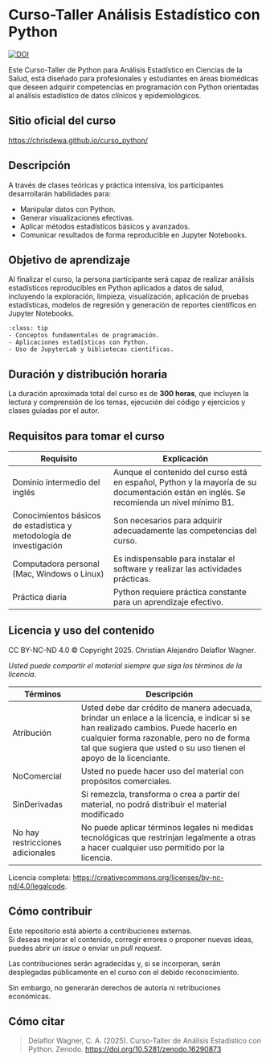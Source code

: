 # Curso-Taller Análisis Estadístico con Python

<a href="https://doi.org/10.5281/zenodo.16290873"><img src="https://zenodo.org/badge/DOI/10.5281/zenodo.16290873.svg" alt="DOI"></a>


Este Curso-Taller de Python para Análisis Estadístico en Ciencias de la Salud, está diseñado para profesionales y estudiantes en áreas biomédicas que deseen adquirir competencias en programación con Python orientadas al análisis estadístico de datos clínicos y epidemiológicos.

## Sitio oficial del curso

https://chrisdewa.github.io/curso_python/

## Descripción

A través de clases teóricas y práctica intensiva, los participantes desarrollarán habilidades para:

- Manipular datos con Python.
- Generar visualizaciones efectivas.
- Aplicar métodos estadísticos básicos y avanzados.
- Comunicar resultados de forma reproducible en Jupyter Notebooks.

## Objetivo de aprendizaje

Al finalizar el curso, la persona participante será capaz de realizar análisis estadísticos reproducibles en Python aplicados a datos de salud, incluyendo la exploración, limpieza, visualización, aplicación de pruebas estadísticas, modelos de regresión y generación de reportes científicos en Jupyter Notebooks.

```{admonition} ¿Qué aprenderás?
:class: tip
- Conceptos fundamentales de programación.
- Aplicaciones estadísticas con Python.
- Uso de JupyterLab y bibliotecas científicas.
```

## Duración y distribución horaria

La duración aproximada total del curso es de **300 horas**, que incluyen la lectura y comprensión de los temas, ejecución del código y ejercicios y clases guiadas por el autor.  

## Requisitos para tomar el curso

| Requisito | Explicación |
|-----------|------------|
| Dominio intermedio del inglés | Aunque el contenido del curso está en español, Python y la mayoría de su documentación están en inglés. Se recomienda un nivel mínimo B1. |
| Conocimientos básicos de estadística y metodología de investigación | Son necesarios para adquirir adecuadamente las competencias del curso. |
| Computadora personal (Mac, Windows o Linux) | Es indispensable para instalar el software y realizar las actividades prácticas. |
| Práctica diaria | Python requiere práctica constante para un aprendizaje efectivo. |

## Licencia y uso del contenido

CC BY-NC-ND 4.0 © Copyright 2025. Christian Alejandro Delaflor Wagner.

*Usted puede compartir el material siempre que siga los términos de la licencia*.

|Términos|Descripción|
|---|---|
|Atribución|Usted debe dar crédito de manera adecuada, brindar un enlace a la licencia, e indicar si se han realizado cambios. Puede hacerlo en cualquier forma razonable, pero no de forma tal que sugiera que usted o su uso tienen el apoyo de la licenciante. |
|NoComercial|Usted no puede hacer uso del material con propósitos comerciales.|
|SinDerivadas|Si remezcla, transforma o crea a partir del material, no podrá distribuir el material modificado|
|No hay restricciones adicionales|No puede aplicar términos legales ni medidas tecnológicas que restrinjan legalmente a otras a hacer cualquier uso permitido por la licencia.|

Licencia completa: https://creativecommons.org/licenses/by-nc-nd/4.0/legalcode.


## Cómo contribuir

Este repositorio está abierto a contribuciones externas.  
Si deseas mejorar el contenido, corregir errores o proponer nuevas ideas, puedes abrir un *issue* o enviar un *pull request*.  

Las contribuciones serán agradecidas y, si se incorporan, serán desplegadas públicamente en el curso con el debido reconocimiento.  

Sin embargo, no generarán derechos de autoría ni retribuciones económicas.

## Cómo citar

> Delaflor Wagner, C. A. (2025). Curso-Taller de Análisis Estadístico con Python. Zenodo. https://doi.org/10.5281/zenodo.16290873